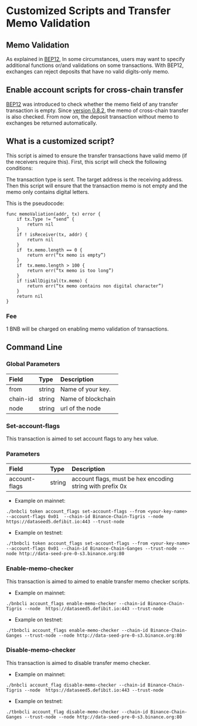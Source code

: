 #  Customized Scripts and Transfer Memo Validation

## Memo Validation
As explained in [BEP12](https://github.com/bnb-chain/BEPs/blob/master/BEP12.md), In some circumstances, users may want to specify additional functions or/and validations on some transactions. With BEP12, exchanges can reject deposits that have no valid digits-only memo.

## Enable account scripts for cross-chain transfer
[BEP12](https://github.com/bnb-chain/BEPs/blob/master/BEP12.md) was introduced to check whether the memo field of any transfer transaction is empty. Since [version 0.8.2](https://github.com/bnb-chain/node-binary/releases/tag/v0.8.2), the memo of cross-chain transfer is also checked. From now on, the deposit transaction without memo to exchanges be returned automatically.


## What is a customized script?

This script is aimed to ensure the transfer transactions have valid memo (if the receivers require this).
First, this script will check the following conditions:

The transaction type is sent.
The target address is the receiving address.
Then this script will ensure that the transaction memo is not empty and the memo only contains digital letters.

This is the pseudocode:
```
func memoValiation(addr, tx) error {
    if tx.Type != “send” {
        return nil
    }
    if ! isReceiver(tx, addr) {
        return nil
    }
    if  tx.memo.length == 0 {
        return err(“tx memo is empty”)
    }
    if  tx.memo.length > 100 {
        return err(“tx memo is too long”)
    }
    if !isAllDigital(tx.memo) {
        return err(“tx memo contains non digital character”)
    }
    return nil
}
```
### Fee

1 BNB will be charged on enabling  memo validation of transactions.

## Command Line

### Global Parameters

| **Field**    | **Type** | **Description**                                              |
| :------------ | :-------- | :------------------------------------------------------------ |
| from   | string  |Name of your key. |
| chain-id        | string   | Name of blockchain |
| node      | string   | url of the node|


###  Set-account-flags

This transaction is aimed to set account flags to any hex value.

### Parameters

| **Field**    | **Type** | **Description**                                              |
| :------------ | :-------- | :------------------------------------------------------------ |
| account-flags  | string   | account flags, must be hex encoding string with prefix 0x |

* Example on mainnet:

```
./bnbcli token account_flags set-account-flags --from <your-key-name> --account-flags 0x01  --chain-id Binance-Chain-Tigris --node  https://dataseed5.defibit.io:443 --trust-node
```


* Example on testnet:

```
./tbnbcli token account_flags set-account-flags --from <your-key-name> --account-flags 0x01 --chain-id Binance-Chain-Ganges --trust-node --node http://data-seed-pre-0-s3.binance.org:80
```

### Enable-memo-checker

This transaction is aimed to aimed to enable transfer memo checker scripts.


* Example on mainnet:

```
./bnbcli account_flags enable-memo-checker --chain-id Binance-Chain-Tigris --node  https://dataseed5.defibit.io:443 --trust-node
```

* Example on testnet:

```
./tbnbcli account_flags enable-memo-checker --chain-id Binance-Chain-Ganges --trust-node --node http://data-seed-pre-0-s3.binance.org:80
```

### Disable-memo-checker

This transaction is aimed to disable transfer memo checker.

* Example on mainnet:

```
./bnbcli account_flag disable-memo-checker --chain-id Binance-Chain-Tigris --node  https://dataseed5.defibit.io:443 --trust-node
```


* Example on testnet:

```
./tbnbcli account_flag disable-memo-checker --chain-id Binance-Chain-Ganges --trust-node --node http://data-seed-pre-0-s3.binance.org:80
```
